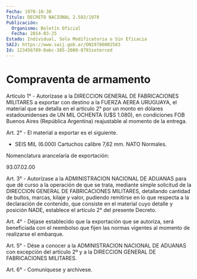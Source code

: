 ```yaml
---
Fecha: 1978-10-30
Título: DECRETO NACIONAL 2.583/1978
Publicación:
  Organismo: Boletín Oficial
  Fecha: 2014-03-25
Estado: Individual, Solo Modificatoria o Sin Eficacia
SAIJ: https://www.saij.gob.ar/DN19780002583
Id: 123456789-0abc-385-2000-8791soterced
---
```

# Compraventa de armamento

<a id="1"></a>
Artículo 1° - Autorízase a la DIRECCION GENERAL DE FABRICACIONES MILITARES a exportar con destino a la FUERZA AEREA URUGUAYA, el material que se detalla en el artículo 2° por un monto en dólares estadounidenses de UN MIL OCHENTA (U$S 1.080), en condiciones FOB Buenos Aires (República Argentina) reajustable al momento de la entrega.

<a id="2"></a>
Art. 2° - El material a exportar es el siguiente.

- SEIS MIL (6.000) Cartuchos calibre 7,62 mm. NATO Normales.

Nomenclatura arancelaria de exportación:

93.07.02.00

<a id="3"></a>
Art. 3° - Autorízase a la ADMINISTRACION NACIONAL DE ADUANAS para que dé curso a la operación de que se trata, mediante simple solicitud de la DIRECCION GENERAL DE FABRICACIONES MILITARES, detallando cantidad de bultos, marcas, kilaje y valor, pudiendo remitirse en lo que respecta a la declaración de contenido, que consiste en el material cuyo detalle y posición NADE, establece el artículo 2° del presente Decreto.

<a id="4"></a>
Art. 4° - Déjase establecido que la exportación que se autoriza, será beneficiada con el reembolso que fijen las normas vigentes al momento de realizarse el embarque.

<a id="5"></a>
Art. 5° - Dése a conocer a la ADMINISTRACION NACIONAL DE ADUANAS con excepción del artículo 2º y a la DIRECCION GENERAL DE FABRICACIONES MILITARES.

<a id="6"></a>
Art. 6° - Comuníquese y archívese.